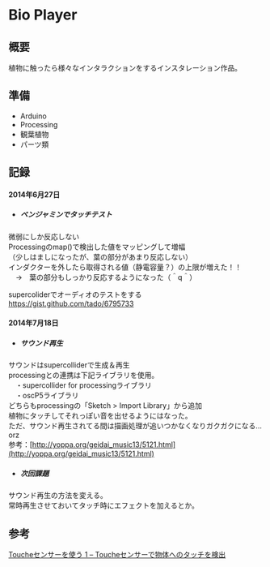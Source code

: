 # Bio Player  
## 概要  
植物に触ったら様々なインタラクションをするインスタレーション作品。  
  
## 準備  
- Arduino  
- Processing  
- 観葉植物  
- パーツ類    
  
## 記録  
#### 2014年6月27日  
- ##### ベンジャミンでタッチテスト  
微弱にしか反応しない  
Processingのmap()で検出した値をマッピングして増幅  
（少しはましになったが、葉の部分があまり反応しない）  
インダクターを外したら取得される値（静電容量？）の上限が増えた！！  
　→　葉の部分もしっかり反応するようになった（＾q＾）

supercoliderでオーディオのテストをする
https://gist.github.com/tado/6795733  
  
#### 2014年7月18日  
- ##### サウンド再生  
サウンドはsupercolliderで生成＆再生  
processingとの連携は下記ライブラリを使用。  
　・supercollider for processingライブラリ  
　・oscP5ライブラリ  
どちらもprocessingの「Sketch > Import Library」から追加  
植物にタッチしてそれっぽい音を出せるようにはなった。  
ただ、サウンド再生されてる間は描画処理が追いつかなくなりガクガクになる…orz  
参考：[http://yoppa.org/geidai_music13/5121.html](http://yoppa.org/geidai_music13/5121.html)

- ##### 次回課題  
サウンド再生の方法を変える。  
常時再生させておいてタッチ時にエフェクトを加えるとか。

  
## 参考  
[Toucheセンサーを使う 1 – Toucheセンサーで物体へのタッチを検出](http://yoppa.org/tau_bmaw13/4819.html?undefined&undefined)
